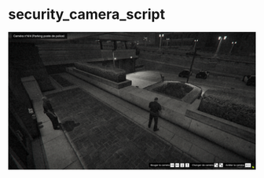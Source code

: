 # security_camera_script

![screen](https://github.com/thomappp/security_camera_script/blob/main/screen.png)
